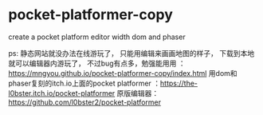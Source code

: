 # pocket-platformer-copy
create a pocket platform editor width dom and phaser

ps:
静态网站就没办法在线游玩了，
只能用编辑来画画地图的样子，
下载到本地就可以编辑器内游玩了，
不过bug有点多，勉强能用用 ：https://mngyou.github.io/pocket-platformer-copy/index.html
用dom和phaser复刻的itch.io上面的pocket platformer ：https://the-l0bster.itch.io/pocket-platformer
原版编辑器：https://github.com/l0bster2/pocket-platformer
